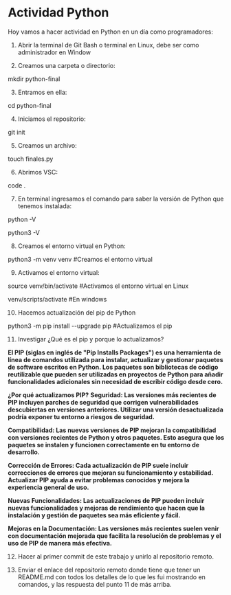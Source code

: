 # Actividad Python

Hoy vamos a hacer actividad en Python en un día como programadores:

1. Abrir la terminal de Git Bash o terminal en Linux, debe ser como administrador en Window

2. Creamos una carpeta o directorio: 

mkdir python-final

3. Entramos en ella: 

cd python-final

4. Iniciamos el repositorio:

git init

5. Creamos un archivo:

touch finales.py

6. Abrimos VSC:

code .

7. En terminal ingresamos el comando para saber la versión de Python que tenemos instalada:

python -V

python3 -V

8. Creamos el entorno virtual en Python:

python3 -m venv venv #Creamos el entorno virtual

9. Activamos el entorno virtual:

source venv/bin/activate #Activamos el entorno virtual en Linux

venv/scripts/activate #En windows

10. Hacemos actualización del pip de Python

python3 -m pip install --upgrade pip #Actualizamos el pip

11. Investigar ¿Qué es el pip y porque lo actualizamos?

**El PIP (siglas en inglés de "Pip Installs Packages") es una herramienta de línea de comandos utilizada para instalar, actualizar y gestionar paquetes de software escritos en Python. Los paquetes son bibliotecas de código reutilizable que pueden ser utilizadas en proyectos de Python para añadir funcionalidades adicionales sin necesidad de escribir código desde cero.**

**¿Por qué actualizamos PIP?**
**Seguridad: Las versiones más recientes de PIP incluyen parches de seguridad que corrigen vulnerabilidades descubiertas en versiones anteriores. Utilizar una versión desactualizada podría exponer tu entorno a riesgos de seguridad.**

**Compatibilidad: Las nuevas versiones de PIP mejoran la compatibilidad con versiones recientes de Python y otros paquetes. Esto asegura que los paquetes se instalen y funcionen correctamente en tu entorno de desarrollo.**

**Corrección de Errores: Cada actualización de PIP suele incluir correcciones de errores que mejoran su funcionamiento y estabilidad. Actualizar PIP ayuda a evitar problemas conocidos y mejora la experiencia general de uso.**

**Nuevas Funcionalidades: Las actualizaciones de PIP pueden incluir nuevas funcionalidades y mejoras de rendimiento que hacen que la instalación y gestión de paquetes sea más eficiente y fácil.**

**Mejoras en la Documentación: Las versiones más recientes suelen venir con documentación mejorada que facilita la resolución de problemas y el uso de PIP de manera más efectiva.**

12. Hacer al primer commit de este trabajo y unirlo al repositorio remoto.

13. Enviar el enlace del repositorio remoto donde tiene que tener un README.md con todos los detalles de lo que les fui mostrando en comandos, y las respuesta del punto 11 de más arriba.
